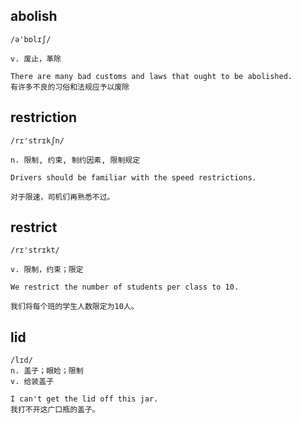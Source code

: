 ## abolish
```
/ə'bɒlɪʃ/

v. 废止，革除

There are many bad customs and laws that ought to be abolished.
有许多不良的习俗和法规应予以废除
```

## restriction
```
/rɪ'strɪkʃn/

n. 限制, 约束, 制约因素, 限制规定

Drivers should be familiar with the speed restrictions.

对于限速，司机们再熟悉不过。
```

## restrict
```
/rɪ'strɪkt/

v. 限制，约束；限定

We restrict the number of students per class to 10.

我们将每个班的学生人数限定为10人。
```

## lid
```
/lɪd/
n. 盖子；眼睑；限制
v. 给装盖子

I can't get the lid off this jar.
我打不开这广口瓶的盖子。
```